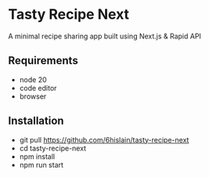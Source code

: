 # Tasty Recipe Next

A minimal recipe sharing app built using Next.js & Rapid API

## Requirements

- node 20
- code editor
- browser

## Installation

- git pull https://github.com/6hislain/tasty-recipe-next
- cd tasty-recipe-next
- npm install
- npm run start

